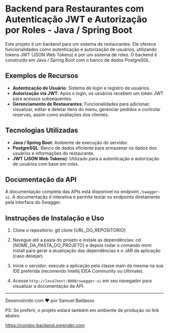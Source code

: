 # Backend para Restaurantes com Autenticação JWT e Autorização por Roles - Java / Spring Boot

Este projeto é um backend para um sistema de restaurantes. Ele oferece funcionalidades como autenticação e autorização de usuários, utilizando tokens JWT (JSON Web Tokens) e por um sistema de roles. O backend é construído em Java / Spring Boot com o banco de dados PostgreSQL.

## Exemplos de Recursos

- **Autenticação de Usuário**: Sistema de login e registro de usuários.
- **Autorização via JWT**: Após o login, os usuários recebem um token JWT para acessos subsequentes.
- **Gerenciamento de Restaurantes**: Funcionalidades para adicionar, visualizar, editar e deletar itens do menu, gerenciar pedidos e controlar reservas, assim como avaliações dos clientes.

## Tecnologias Utilizadas

- **Java / Spring Boot**: Ambiente de execução do servidor.
- **PostgreSQL**: Banco de dados eficiente para armazenar os dados dos usuários e informações do restaurante.
- **JWT (JSON Web Tokens)**: Utilizado para a autenticação e autorização de usuários com base em roles.

## Documentação da API

A documentação completa das APIs está disponível no endpoint `/swagger-ui`. A documentação é interativa e permite testar os endpoints diretamente pela interface do Swagger.

## Instruções de Instalação e Uso

1. Clone o repositório: git clone [URL_DO_REPOSITORIO]

2. Navegue até a pasta do projeto e instale as dependências: cd [NOME_DA_PASTA_DO_PROJETO] e depois rodar o comando mvm install para gerar a atualização das dependências e o JAR da aplicação (caso desejar).

3. Inicie o servidor: execute a aplicação pela classe main da mesma na sua IDE preferida (recomendo Intellij IDEA Community ou Ultimate).

4. Acesse `http://localhost:8080/swagger-ui` em seu navegador para visualizar a documentação da API.

---

Desenvolvido com ❤️ por Samuel Baldasso

PS: Se preferir, o projeto estará também em ambiente de produção no link abaixo:

https://combo-backend.onrender.com
